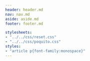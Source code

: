 ```yaml
---
header: header.md
nav: nav.md
aside: aside.md
footer: footer.md

stylesheets:
- "../../css/reset.css"
- "../../css/poquito.css"
styles:
- "article p{font-family:monospace}"
---
```


